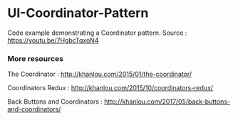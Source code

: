 # UI-Coordinator-Pattern
Code example demonstrating a Coordinator pattern.
Source : https://youtu.be/7HgbcTqxoN4 

### More resources 
The Coordinator  : http://khanlou.com/2015/01/the-coordinator/

Coordinators Redux : http://khanlou.com/2015/10/coordinators-redux/

Back Buttons and Coordinators : http://khanlou.com/2017/05/back-buttons-and-coordinators/
